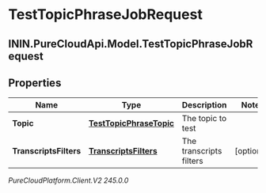 # TestTopicPhraseJobRequest

## ININ.PureCloudApi.Model.TestTopicPhraseJobRequest

## Properties

|Name | Type | Description | Notes|
|------------ | ------------- | ------------- | -------------|
| **Topic** | [**TestTopicPhraseTopic**](TestTopicPhraseTopic) | The topic to test | |
| **TranscriptsFilters** | [**TranscriptsFilters**](TranscriptsFilters) | The transcripts filters | [optional] |



_PureCloudPlatform.Client.V2 245.0.0_
